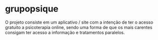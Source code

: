 # grupopsique
O projeto consiste em um aplicativo / site com a intenção de ter o acesso gratuito a psicoterapia online, sendo uma forma de que os mais carentes consigam ter acesso a informação e tratamentos paralelos.
